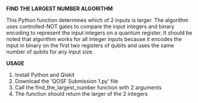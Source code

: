 **FIND THE LARGEST NUMBER ALGORITHM** 

This Python function determines which of 2 inputs is larger. 
The algorithm uses controlled-NOT gates to compare the input
integers and binary encoding to represent the input 
integers on a quantum register. It  should be noted that algorithm 
works for all integer inputs because it encodes the input
in binary on the first two registers of qubits and uses the same 
number of qubits for any input size. 

**USAGE**
1. Install Python and Qiskit 
2. Download the 'QOSF Submission 1.py' file 
3. Call the find_the_largest_number function with 2 arguments 
4. The function should return the larger of the 2 integers




